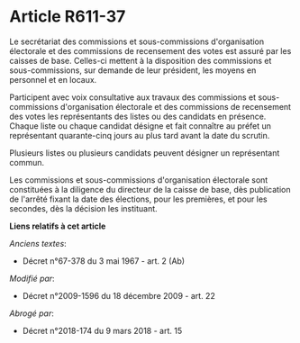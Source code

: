 # Article R611-37

Le secrétariat des commissions et sous-commissions d'organisation électorale et des commissions de recensement des votes est
assuré par les caisses de base. Celles-ci mettent à la disposition des commissions et sous-commissions, sur demande de leur
président, les moyens en personnel et en locaux.

Participent avec voix consultative aux travaux des commissions et sous-commissions d'organisation électorale et des
commissions de recensement des votes les représentants des listes ou des candidats en présence. Chaque liste ou chaque
candidat désigne et fait connaître au préfet un représentant quarante-cinq jours au plus tard avant la date du scrutin.

Plusieurs listes ou plusieurs candidats peuvent désigner un représentant commun.

Les commissions et sous-commissions d'organisation électorale sont constituées à la diligence du directeur de la caisse de
base, dès publication de l'arrêté fixant la date des élections, pour les premières, et pour les secondes, dès la décision les
instituant.

**Liens relatifs à cet article**

_Anciens textes_:

  - Décret n°67-378 du 3 mai 1967 - art. 2 (Ab)

_Modifié par_:

  - Décret n°2009-1596 du 18 décembre 2009 - art. 22

_Abrogé par_:

  - Décret n°2018-174 du 9 mars 2018 - art. 15
